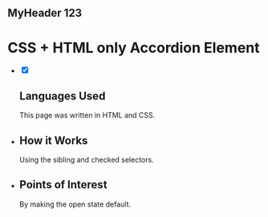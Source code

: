 ## MyHeader 123


<div class="faq-markdown">
    <h1>CSS + HTML only Accordion Element</h1>
    <ul>
      <li>
        <input type="checkbox" checked>
        <i></i>
        <h2>Languages Used</h2>
        <p>This page was written in HTML and CSS.</p>
      </li>
      <li>
        <i></i>
        <h2>How it Works</h2>
        <p>Using the sibling and checked selectors.</p>
      </li>
      <li>
         <i></i>
        <h2>Points of Interest</h2>
        <p>By making the open state default.</p>
      </li>
    </ul>
</div>
